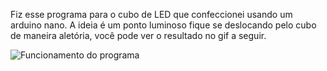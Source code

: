 Fiz esse programa para o cubo de LED que confeccionei usando um arduino nano. A ideia é um ponto luminoso fique se deslocando pelo cubo de maneira aletória, você pode ver o resultado no gif a seguir.

![Funcionamento do programa](PontoCuboLED_gif(1).gif)
